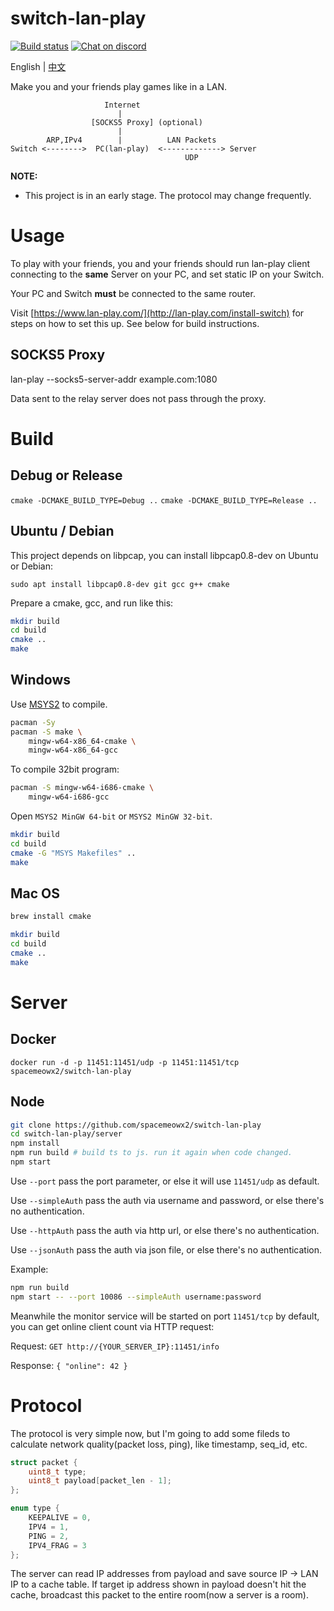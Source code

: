 # switch-lan-play
[![Build status](https://github.com/spacemeowx2/switch-lan-play/workflows/Build/badge.svg)](https://github.com/spacemeowx2/switch-lan-play/actions?query=workflow%3ABuild)
[![Chat on discord](https://img.shields.io/badge/chat-on%20discord-7289da.svg)](https://discord.gg/zEMCu5n)

English | [中文](README_zh.md)

Make you and your friends play games like in a LAN.

```
                     Internet
                        |
                  [SOCKS5 Proxy] (optional)
                        |
        ARP,IPv4        |          LAN Packets
Switch <-------->  PC(lan-play)  <-------------> Server
                                       UDP
```

**NOTE:**
* This project is in an early stage. The protocol may change frequently.

# Usage

To play with your friends, you and your friends should run lan-play client connecting to the **same** Server on your PC, and set static IP on your Switch.

Your PC and Switch **must** be connected to the same router.

Visit [https://www.lan-play.com/](http://lan-play.com/install-switch) for steps on how to set this up. See below for build instructions.

## SOCKS5 Proxy

lan-play --socks5-server-addr example.com:1080

Data sent to the relay server does not pass through the proxy.

# Build

## Debug or Release

`cmake -DCMAKE_BUILD_TYPE=Debug ..`
`cmake -DCMAKE_BUILD_TYPE=Release ..`

## Ubuntu / Debian

This project depends on libpcap, you can install libpcap0.8-dev on Ubuntu or Debian:

`sudo apt install libpcap0.8-dev git gcc g++ cmake`

Prepare a cmake, gcc, and run like this:

```sh
mkdir build
cd build
cmake ..
make
```

## Windows

Use [MSYS2](http://www.msys2.org/) to compile.

```sh
pacman -Sy
pacman -S make \
    mingw-w64-x86_64-cmake \
    mingw-w64-x86_64-gcc
```

To compile 32bit program:

```sh
pacman -S mingw-w64-i686-cmake \
    mingw-w64-i686-gcc
```

Open `MSYS2 MinGW 64-bit` or `MSYS2 MinGW 32-bit`.

```sh
mkdir build
cd build
cmake -G "MSYS Makefiles" ..
make
```

## Mac OS

```sh
brew install cmake
```

```sh
mkdir build
cd build
cmake ..
make
```

# Server

## Docker

`docker run -d -p 11451:11451/udp -p 11451:11451/tcp spacemeowx2/switch-lan-play`

## Node

```sh
git clone https://github.com/spacemeowx2/switch-lan-play
cd switch-lan-play/server
npm install
npm run build # build ts to js. run it again when code changed.
npm start
```

Use `--port` pass the port parameter, or else it will use  `11451/udp` as default.

Use `--simpleAuth` pass the auth via username and password, or else there's no authentication.

Use `--httpAuth` pass the auth via http url, or else there's no authentication.

Use `--jsonAuth` pass the auth via json file, or else there's no authentication.

Example:

```sh
npm run build
npm start -- --port 10086 --simpleAuth username:password
```

Meanwhile the monitor service will be started on port `11451/tcp` by default, you can get online client count via HTTP request:

Request: `GET http://{YOUR_SERVER_IP}:11451/info`

Response: `{ "online": 42 }`


# Protocol

The protocol is very simple now, but I'm going to add some fileds to calculate network quality(packet loss, ping), like timestamp, seq_id, etc.

```c
struct packet {
    uint8_t type;
    uint8_t payload[packet_len - 1];
};
```

```c
enum type {
    KEEPALIVE = 0,
    IPV4 = 1,
    PING = 2,
    IPV4_FRAG = 3
};
```

The server can read IP addresses from payload and save source IP -> LAN IP to a cache table. If target ip address shown in payload doesn't hit the cache, broadcast this packet to the entire room(now a server is a room).
